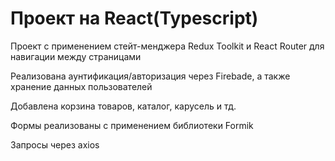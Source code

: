 # Проект на React(Typescript)

Проект с применением стейт-менджера Redux Toolkit и React Router для навигации между страницами

Реализована аунтификация/авторизация через Firebade, а также хранение данных пользователей

Добавлена корзина товаров, каталог, карусель и тд.

Формы реализованы с применением библиотеки Formik

Запросы через axios
